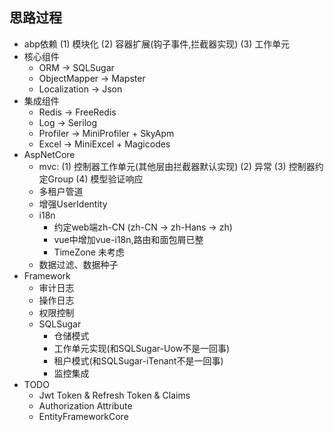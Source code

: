 ## 思路过程

- abp依赖
  (1) 模块化 (2) 容器扩展(钩子事件,拦截器实现) (3) 工作单元
- 核心组件
  - ORM -> SQLSugar
  - ObjectMapper -> Mapster
  - Localization -> Json
- 集成组件
  - Redis -> FreeRedis
  - Log -> Serilog
  - Profiler -> MiniProfiler + SkyApm
  - Excel -> MiniExcel + Magicodes
- AspNetCore
  - mvc: (1) 控制器工作单元(其他层由拦截器默认实现) (2) 异常 (3) 控制器约定Group (4) 模型验证响应
  - 多租户管道
  - 增强UserIdentity
  - i18n
    - 约定web端zh-CN (zh-CN -> zh-Hans -> zh)
    - vue中增加vue-i18n,路由和面包屑已整
    - TimeZone 未考虑
  - 数据过滤、数据种子 
- Framework
  - 审计日志
  - 操作日志
  - 权限控制
  - SQLSugar
    - 仓储模式
    - 工作单元实现(和SQLSugar-Uow不是一回事)
    - 租户模式(和SQLSugar-iTenant不是一回事)
    - 监控集成
- TODO
  - Jwt Token & Refresh Token & Claims
  - Authorization Attribute
  - EntityFrameworkCore
